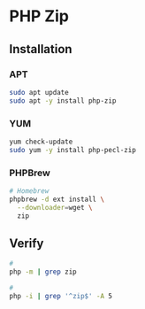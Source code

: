 # PHP Zip

## Installation

### APT

```sh
sudo apt update
sudo apt -y install php-zip
```

### YUM

```sh
yum check-update
sudo yum -y install php-pecl-zip
```

### PHPBrew

```sh
# Homebrew
phpbrew -d ext install \
  --downloader=wget \
  zip
```

## Verify

```sh
#
php -m | grep zip

#
php -i | grep '^zip$' -A 5
```

<!-- ## Issues

###

```log
PHP Warning:  Module 'zip' already loaded in Unknown on line 0
```

```sh
phpbrew -d ext clean --purge zip
``` -->
